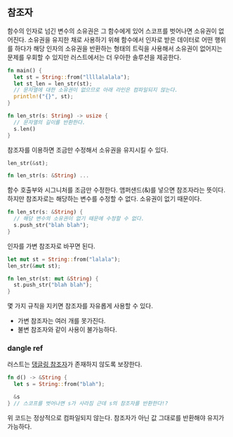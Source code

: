 ## 참조자

함수의 인자로 넘긴 변수의 소유권은 그 함수에게 있어 스코프를 벗어나면 소유권이 없어진다. 소유권을 유지한 채로 사용하기 위해 함수에서 인자로 받은 데이터로 어떤 행위를 하다가 해당 인자의 소유권을 반환하는 형태의 트릭을 사용해서 소유권이 없어지는 문제를 우회할 수 있지만 러스트에서는 더 우아한 솔루션을 제공한다.

```rust
fn main() {
  let st = String::from("llllalalala");
  let st_len = len_str(st);
  // 문자열에 대한 소유권이 없으므로 아래 라인은 컴파일되지 않는다.
  println!("{}", st);
}

fn len_str(s: String) -> usize {
  // 문자열의 길이를 반환한다.
  s.len()
}
```

참조자를 이용하면 조금만 수정해서 소유권을 유지시킬 수 있다.

```rust
len_str(&st);

fn len_str(s: &String) ...
```

함수 호출부와 시그니처를 조금만 수정한다. 앰퍼샌드(&)를 넣으면 참조자라는 뜻이다. 하지만 참조자로는 해당하는 변수를 수정할 수 없다. 소유권이 없기 때문이다.

```rust
fn len_str(s: &String) {
  // 해당 변수의 소유권이 없기 때문에 수정할 수 없다.
  s.push_str("blah blah");
}
```

인자를 가변 참조자로 바꾸면 된다.

```rust
let mut st = String::from("lalala");
len_str(&mut st);

fn len_str(st: mut &String) {
  st.push_str("blah blah");
}
```

몇 가지 규칙을 지키면 참조자를 자유롭게 사용할 수 있다.

- 가변 참조자는 여러 개를 못가진다.
- 불변 참조자와 같이 사용이 불가능하다.

### dangle ref

러스트는 [댕글링 참조자](https://rinthel.github.io/rust-lang-book-ko/ch04-02-references-and-borrowing.html#%EB%8C%95%EA%B8%80%EB%A7%81-%EC%B0%B8%EC%A1%B0%EC%9E%90dangling-references)가 존재하지 않도록 보장한다.

```rust
fn d() -> &String {
  let s = String::from("blah");

  &s
} // 스코프를 벗어나면 s가 사라짐 근데 s의 참조자를 반환한다!?
```

위 코드는 정상적으로 컴파일되지 않는다. 참조자가 아닌 값 그대로를 반환해야 유지가 가능하다.
